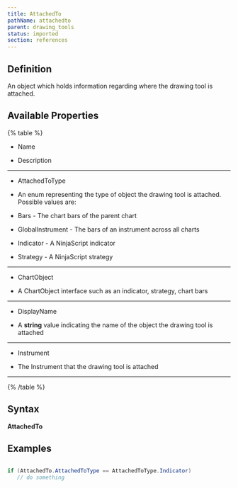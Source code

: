 ```yaml
---
title: AttachedTo
pathName: attachedto
parent: drawing_tools
status: imported
section: references
---
```


## Definition

An object which holds information regarding where the drawing tool is attached.

## Available Properties

{% table %}

* Name

* Description

---

* AttachedToType

* An enum representing the type of object the drawing tool is attached. Possible values are:

* Bars - The chart bars of the parent chart

* GlobalInstrument - The bars of an instrument across all charts

* Indicator - A NinjaScript indicator

* Strategy - A NinjaScript strategy

---

* ChartObject

* A ChartObject interface such as an indicator, strategy, chart bars

---

* DisplayName

* A **string** value indicating the name of the object the drawing tool is attached

---

* Instrument

* The Instrument that the drawing tool is attached

---

{% /table %}

## Syntax

**AttachedTo**

## Examples

```csharp

if (AttachedTo.AttachedToType == AttachedToType.Indicator)
   // do something

```
